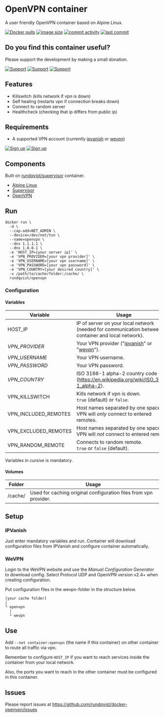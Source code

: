 # OpenVPN container
A user friendly OpenVPN container based on Alpine Linux. 

[![Docker pulls](https://img.shields.io/docker/pulls/rundqvist/openvpn.svg)](https://hub.docker.com/r/rundqvist/openvpn)
[![image size](https://img.shields.io/docker/image-size/rundqvist/openvpn.svg)](https://hub.docker.com/r/rundqvist/openvpn)
[![commit activity](https://img.shields.io/github/commit-activity/m/rundqvist/docker-openvpn)](https://github.com/rundqvist/docker-openvpn)
[![last commit](https://img.shields.io/github/last-commit/rundqvist/docker-openvpn.svg)](https://github.com/rundqvist/docker-openvpn)

## Do you find this container useful? 
Please support the development by making a small donation.

[![Support](https://img.shields.io/badge/support-Flattr-brightgreen)](https://flattr.com/@rundqvist)
[![Support](https://img.shields.io/badge/support-Buy%20me%20a%20coffee-orange)](https://www.buymeacoffee.com/rundqvist)
[![Support](https://img.shields.io/badge/support-PayPal-blue)](https://www.paypal.com/cgi-bin/webscr?cmd=_s-xclick&hosted_button_id=SZ7J9JL9P5DGE&source=url)

## Features
* Killswitch (kills network if vpn is down)
* Self healing (restarts vpn if connection breaks down)
* Connect to random server
* Healthcheck (checking that ip differs from public ip)

## Requirements
* A supported VPN account (currently [ipvanish](https://www.ipvanish.com/?a_bid=48f95966&a_aid=5f3eb2f0be07f) or [wevpn](https://www.wevpn.com/aff/rundqvist))

[![Sign up](https://img.shields.io/badge/sign_up-IPVanish_VPN-6fbc44)](https://www.ipvanish.com/?a_bid=48f95966&a_aid=5f3eb2f0be07f)
[![Sign up](https://img.shields.io/badge/sign_up-WeVPN-e33866)](https://www.wevpn.com/aff/rundqvist)

## Components
Built on [rundqvist/supervisor](https://hub.docker.com/r/rundqvist/supervisor) container.
* [Alpine Linux](https://www.alpinelinux.org)
* [Supervisor](https://github.com/Supervisor/supervisor)
* [OpenVPN](https://github.com/OpenVPN/openvpn)

## Run
```
docker run \
  -d \
  --cap-add=NET_ADMIN \
  --device=/dev/net/tun \
  --name=openvpn \
  --dns 1.1.1.1 \ 
  --dns 1.0.0.1 \ 
  -e 'HOST_IP=[your server ip]' \
  -e 'VPN_PROVIDER=[your vpn provider]' \
  -e 'VPN_USERNAME=[your vpn username]' \
  -e 'VPN_PASSWORD=[your vpn password]' \
  -e 'VPN_COUNTRY=[your desired country]' \
  -v /path/to/cache/folder:/cache/ \
  rundqvist/openvpn
```

### Configuration

#### Variables

| Variable | Usage |
|----------|-------|
| HOST_IP | IP of server on your local network (needed for communication between container and local network).  |
| _VPN_PROVIDER_ | Your VPN provider ("[ipvanish](https://www.ipvanish.com/?a_bid=48f95966&a_aid=5f3eb2f0be07f)" or "[wevpn](https://www.wevpn.com/aff/rundqvist)"). |
| _VPN_USERNAME_ | Your VPN username. |
| _VPN_PASSWORD_ | Your VPN password. |
| _VPN_COUNTRY_ | ISO 3166-1 alpha-2 country code (https://en.wikipedia.org/wiki/ISO_3166-1_alpha-2). |
| VPN_KILLSWITCH | Kills network if vpn is down. <br />`true` (default) or `false`. |
| VPN_INCLUDED_REMOTES | Host names separated by one space. VPN will _only_ connect to entered remotes. |
| VPN_EXCLUDED_REMOTES | Host names separated by one space. VPN will _not_ connect to entered remotes. |
| VPN_RANDOM_REMOTE | Connects to random remote. <br />`true` or `false` (default). |

Variables in _cursive_ is mandatory.

#### Volumes

| Folder | Usage |
|--------|-------|
| /cache/ | Used for caching original configuration files from vpn provider. |

## Setup

### IPVanish
Just enter mandatory variables and run. Container will download configuration files from IPVanish and configure container automatically.

### WeVPN
Login to the WeVPN website and use the _Manual Configuration Generator_ to download config. Select Protocol UDP and OpenVPN version v2.4+ when creating configuration.

Put configuration files in the wevpn-folder in the structure below.
```
[your cache folder]
|
└ openvpn
  |
  └ wevpn
```

## Use
Add `--net container:openvpn` (the name if this container) on other container to route all traffic via vpn.

Remember to configure `HOST_IP` if you want to reach services inside the container from your local network.

Also, the ports you want to reach in the other container must be configured in this container.

## Issues
Please report issues at https://github.com/rundqvist/docker-openvpn/issues
